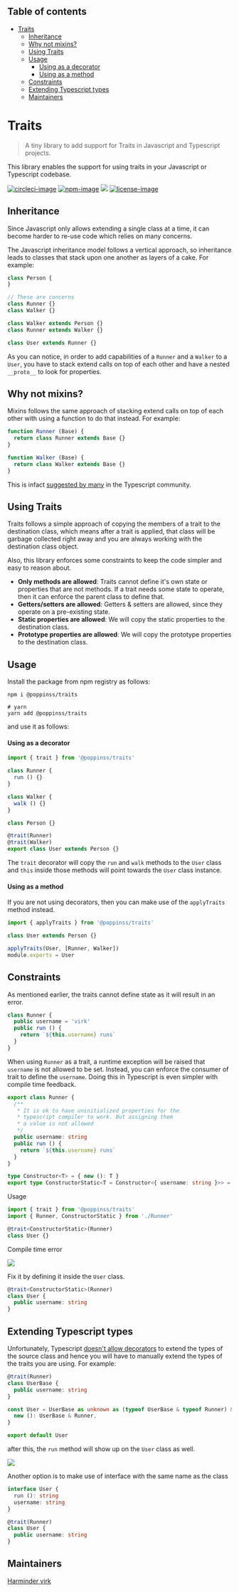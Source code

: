 <!-- START doctoc generated TOC please keep comment here to allow auto update -->
<!-- DON'T EDIT THIS SECTION, INSTEAD RE-RUN doctoc TO UPDATE -->
## Table of contents

- [Traits](#traits)
  - [Inheritance](#inheritance)
  - [Why not mixins?](#why-not-mixins)
  - [Using Traits](#using-traits)
  - [Usage](#usage)
      - [Using as a decorator](#using-as-a-decorator)
      - [Using as a method](#using-as-a-method)
  - [Constraints](#constraints)
  - [Extending Typescript types](#extending-typescript-types)
  - [Maintainers](#maintainers)

<!-- END doctoc generated TOC please keep comment here to allow auto update -->

# Traits
> A tiny library to add support for Traits in Javascript and Typescript projects.

This library enables the support for using traits in your Javascript or Typescript codebase.

[![circleci-image]][circleci-url] [![npm-image]][npm-url] ![][typescript-image] [![license-image]][license-url]

## Inheritance
Since Javascript only allows extending a single class at a time, it can become harder to re-use code which relies on many concerns.

The Javascript inheritance model follows a vertical approach, so inheritance leads to classes that stack upon one another as layers of a cake. For example:

```js
class Person {
}

// These are concerns
class Runner {}
class Walker {}

class Walker extends Person {}
class Runner extends Walker {}

class User extends Runner {}
```

As you can notice, in order to add capabilities of a `Runner` and a `Walker` to a `User`, you have to stack extend calls on top of each other and have a nested `__proto__` to look for properties.

## Why not mixins?
Mixins follows the same approach of stacking extend calls on top of each other with using a function to do that instead. For example:

```js
function Runner (Base) {
  return class Runner extends Base {}
}

function Walker (Base) {
  return class Walker extends Base {}
}
```

This is infact [suggested by many](https://basarat.gitbooks.io/typescript/docs/types/mixins.html) in the Typescript community.

## Using Traits
Traits follows a simple approach of copying the members of a trait to the destination class, which means after a trait is applied, that class will be garbage collected right away and you are always working with the destination class object.

Also, this library enforces some constraints to keep the code simpler and easy to reason about.

- **Only methods are allowed**: Traits cannot define it's own state or properties that are not methods. If a trait needs some state to operate, then it can enforce the parent class to define that. 
- **Getters/setters are allowed**: Getters & setters are allowed, since they operate on a pre-existing state.
- **Static properties are allowed**: We will copy the static properties to the destination class.
- **Prototype properties are allowed**: We will copy the prototype properties to the destination class.

## Usage
Install the package from npm registry as follows:

```
npm i @poppinss/traits

# yarn
yarn add @poppinss/traits
```

and use it as follows:

#### Using as a decorator
```ts
import { trait } from '@poppinss/traits'

class Runner {
  run () {}
}

class Walker {
  walk () {}
}

class Person {}

@trait(Runner)
@trait(Walker)
export class User extends Person {}
```

The `trait` decorator will copy the `run` and `walk` methods to the `User` class and `this` inside those methods will point towards the `User` class instance.

#### Using as a method
If you are not using decorators, then you can make use of the `applyTraits` method instead.

```js
import { applyTraits } from '@poppinss/traits'

class User extends Person {}

applyTraits(User, [Runner, Walker])
module.exports = User
```

## Constraints
As mentioned earlier, the traits cannot define state as it will result in an error.

```ts
class Runner {
  public username = 'virk'
  public run () {
    return `${this.username} runs`
  }
}
```

When using `Runner` as a trait, a runtime exception will be raised that `username` is not allowed to be set. Instead, you can enforce the consumer of trait to define the `username`. Doing this in Typescript is even simpler with compile time feedback.

```ts
export class Runner {
  /**
   * It is ok to have uninitialized properties for the
   * typescript compiler to work. But assigning them
   * a value is not allowed
   */
  public username: string
  public run () {
    return `${this.username} runs`
  }
}

type Constructor<T> = { new (): T }
export type ConstructorStatic<T = Constructor<{ username: string }>> = T
```

Usage

```ts
import { trait } from '@poppinss/traits'
import { Runner, ConstructorStatic } from './Runner'

@trait<ConstructorStatic>(Runner)
class User {}
```

Compile time error

![](./compiler-error.png)

Fix it by defining it inside the `User` class.

```ts
@trait<ConstructorStatic>(Runner)
class User {
  public username: string
}
```

## Extending Typescript types
Unfortunately, Typescript [doesn't allow decorators](https://github.com/microsoft/TypeScript/issues/4881) to extend the types of the source class and hence you will have to manually extend the types of the traits you are using. For example:

```ts
@trait(Runner)
class UserBase {
  public username: string
}

const User = UserBase as unknown as (typeof UserBase & typeof Runner) & {
  new (): UserBase & Runner,
}

export default User
```

after this, the `run` method will show up on the `User` class as well.

![](./inteliisense.png)

Another option is to make use of interface with the same name as the class
```ts
interface User {
  run (): string
  username: string
}

@trait(Runner)
class User {
  public username: string
}
```

## Maintainers
[Harminder virk](https://github.com/thetutlage)

[circleci-image]: https://img.shields.io/circleci/project/github/poppinss/traits/master.svg?style=for-the-badge&logo=circleci
[circleci-url]: https://circleci.com/gh/poppinss/traits "circleci"

[npm-image]: https://img.shields.io/npm/v/@poppinss/traits.svg?style=for-the-badge&logo=npm
[npm-url]: https://npmjs.org/package/@poppinss/traits "npm"

[typescript-image]: https://img.shields.io/badge/Typescript-294E80.svg?style=for-the-badge&logo=typescript

[license-url]: LICENSE.md
[license-image]: https://img.shields.io/aur/license/pac.svg?style=for-the-badge
